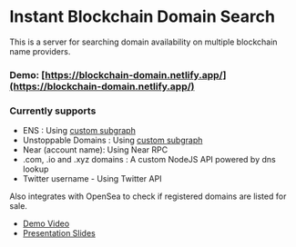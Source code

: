 # Instant Blockchain Domain Search

This is a server for searching domain availability on multiple blockchain name providers.

### Demo: [https://blockchain-domain.netlify.app/](https://blockchain-domain.netlify.app/)


### Currently supports

- ENS : Using [custom subgraph]("https://thegraph.com/hosted-service/subgraph/saleel/domain-availability")
- Unstoppable Domains : Using [custom subgraph]("https://thegraph.com/hosted-service/subgraph/saleel/domain-availability")
- Near (account name): Using Near RPC
- .com, .io and .xyz domains : A custom NodeJS API powered by dns lookup
- Twitter username - Using Twitter API

Also integrates with OpenSea to check if registered domains are listed for sale.


- [Demo Video](https://youtu.be/ZuWDUsIi5oc)
- [Presentation Slides](https://docs.google.com/presentation/d/15Myjt9zmrUgAP8NxinrY4kKFOuKpVh9Wh4lAlOjWD24/edit?usp=sharing)